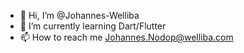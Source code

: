 - 👋 Hi, I’m @Johannes-Welliba
- 🌱 I’m currently learning Dart/Flutter
- 📫 How to reach me Johannes.Nodop@welliba.com

<!---
Johannes-Welliba/Johannes-Welliba is a ✨ special ✨ repository because its `README.md` (this file) appears on your GitHub profile.
You can click the Preview link to take a look at your changes.
--->
